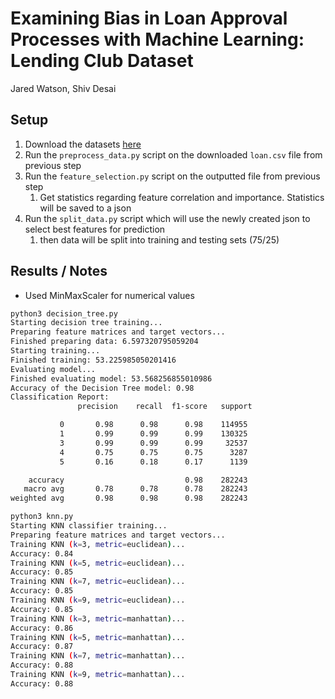 # Examining Bias in Loan Approval Processes with Machine Learning: Lending Club Dataset

Jared Watson, Shiv Desai

## Setup

1. Download the datasets [here](https://www.kaggle.com/datasets/adarshsng/lending-club-loan-data-csv)
2. Run the `preprocess_data.py` script on the downloaded `loan.csv` file from previous step
3. Run the `feature_selection.py` script on the outputted file from previous step
   1. Get statistics regarding feature correlation and importance. Statistics will be saved to a json
4. Run the `split_data.py` script which will use the newly created json to select best features for prediction
   1. then data will be split into training and testing sets (75/25)

## Results / Notes

- Used MinMaxScaler for numerical values

```bash
python3 decision_tree.py
Starting decision tree training...
Preparing feature matrices and target vectors...
Finished preparing data: 6.597320795059204
Starting training...
Finished training: 53.225985050201416
Evaluating model...
Finished evaluating model: 53.568256855010986
Accuracy of the Decision Tree model: 0.98
Classification Report:
               precision    recall  f1-score   support

           0       0.98      0.98      0.98    114955
           1       0.99      0.99      0.99    130325
           3       0.99      0.99      0.99     32537
           4       0.75      0.75      0.75      3287
           5       0.16      0.18      0.17      1139

    accuracy                           0.98    282243
   macro avg       0.78      0.78      0.78    282243
weighted avg       0.98      0.98      0.98    282243
```

```bash
python3 knn.py
Starting KNN classifier training...
Preparing feature matrices and target vectors...
Training KNN (k=3, metric=euclidean)...
Accuracy: 0.84
Training KNN (k=5, metric=euclidean)...
Accuracy: 0.85
Training KNN (k=7, metric=euclidean)...
Accuracy: 0.85
Training KNN (k=9, metric=euclidean)...
Accuracy: 0.85
Training KNN (k=3, metric=manhattan)...
Accuracy: 0.86
Training KNN (k=5, metric=manhattan)...
Accuracy: 0.87
Training KNN (k=7, metric=manhattan)...
Accuracy: 0.88
Training KNN (k=9, metric=manhattan)...
Accuracy: 0.88
```
